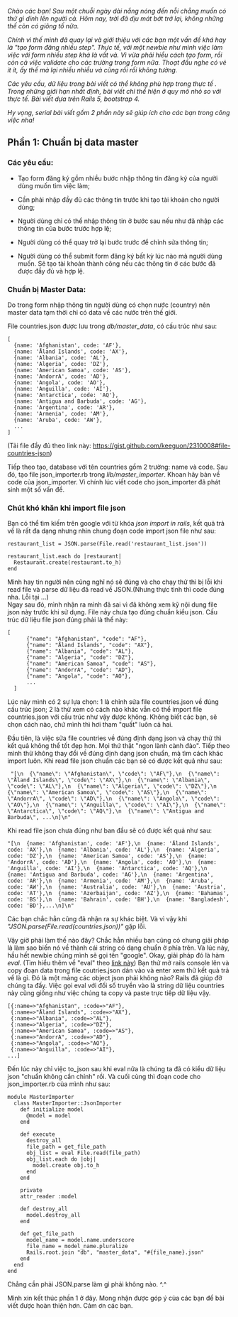 *Chào các bạn! Sau một chuỗi ngày dài nắng nóng đến nỗi chẳng muốn có thứ gì dính lên người cả. Hôm nay, trời đã dịu mát bớt trở lại, không những thế còn có giông tố nữa.*

*Chính vì thế mình đã quay lại và giới thiệu với các bạn một vấn đề khá hay là "tạo form đăng nhiều step". Thực tế, với một newbie như mình việc làm việc với form nhiều step khá là vất vả. Vì vừa phải hiểu cách tạo form, rồi còn cả việc validate cho các trường trong form nữa. Thoạt đầu nghe có vẻ ít ít, ấy thế mà lại nhiều nhiều và cũng rối rối không tưởng.*

*Các yêu cầu, dữ liệu trong bài viết có thể không phù hợp trong thực tế . Trong những giới hạn nhất định, bài viết chỉ thể hiện ở quy mô nhỏ so với thực tế. Bài viết dựa trên Rails 5, bootstrap 4.*

*Hy vọng, serial bài viết gồm 2 phần này sẽ giúp ích cho các bạn trong công việc nha!*

## Phần 1: Chuẩn bị data master

### Các yêu cầu:


- Tạo form đăng ký gồm nhiều bước nhập thông tin đăng ký của người dùng muốn tìm việc làm;


- Cần phải nhập đầy đủ các thông tin trước khi tạo tài khoản cho người dùng;


- Người dùng chỉ có thể nhập thông tin ở bước sau nếu như đã nhập các thông tin của bước trước hợp lệ;


- Người dùng có thể quay trở lại bước trước để chỉnh sửa thông tin;


- Người dùng có thể submit form đăng ký bất kỳ lúc nào mà người dùng muốn. Sẽ tạo tài khoản thành công nếu các thông tin ở các bước đã được đầy đủ và hợp lệ.


### Chuẩn bị Master Data:


Do trong form nhập thông tin người dùng có chọn nước (country) nên master data tạm thời chỉ có data về các nước trên thế giới.


File countries.json được lưu trong *db/master_data*, có cấu trúc như sau:

```
[
  {name: 'Afghanistan', code: 'AF'},
  {name: 'Åland Islands', code: 'AX'},
  {name: 'Albania', code: 'AL'},
  {name: 'Algeria', code: 'DZ'},
  {name: 'American Samoa', code: 'AS'},
  {name: 'AndorrA', code: 'AD'},
  {name: 'Angola', code: 'AO'},
  {name: 'Anguilla', code: 'AI'},
  {name: 'Antarctica', code: 'AQ'},
  {name: 'Antigua and Barbuda', code: 'AG'},
  {name: 'Argentina', code: 'AR'},
  {name: 'Armenia', code: 'AM'},
  {name: 'Aruba', code: 'AW'},
  ...
]
```

(Tải file đầy đủ theo link này: https://gist.github.com/keeguon/2310008#file-countries-json)

Tiếp theo tạo, database với tên countries gồm 2 trường: name và code.
Sau đó, tạo file json_importer.rb trong *lib/master_importer*.
Khoan hãy bàn về code của json_importer. Vì chính lúc viết code cho json_importer đã phát sinh một số vấn đề.


### Chút khó khăn khi import file json

Bạn có thể tìm kiếm trên google với từ khóa *json import in rails*, kết quả trả về là rất đa dạng nhưng nhìn chung đoạn code import json file như sau:

```
restaurant_list = JSON.parse(File.read('restaurant_list.json'))

restaurant_list.each do |restaurant|
  Restaurant.create(restaurant.to_h)
end
```

Mình hay tin người nên cũng nghĩ nó sẽ đúng và cho chạy thử thì bị lỗi khi read file và parse dữ liệu đã read về JSON.(Nhưng thực tình thì code đúng nha. Lỗi tại ...)<br>
Ngay sau đó, mình nhận ra mình đã sai vì đã không xem kỹ nội dung file json này trước khi sử dụng. File này chưa tạo đúng chuẩn kiểu json. Cấu trúc dữ liệu file json đúng phải là thế này:
```
[
      {"name": "Afghanistan", "code": "AF"},
      {"name": "Åland Islands", "code": "AX"},
      {"name": "Albania", "code": "AL"},
      {"name": "Algeria", "code": "DZ"},
      {"name": "American Samoa", "code": "AS"},
      {"name": "AndorrA", "code": "AD"},
      {"name": "Angola", "code": "AO"},
      ...
  ]
```

Lúc này mình có 2 sự lựa chọn: 1 là chỉnh sửa file countries.json về đúng cấu trúc json; 2 là thử xem có cách nào khác vẫn có thể import file countries.json với cấu trúc như vậy được không.
Không biết các bạn, sẽ chọn cách nào, chứ mình thì hơi tham "quất" luôn cả hai.

Đầu tiên, là việc sửa file countries về đúng định dạng json và chạy thử thì kết quả không thể tốt đẹp hơn. Mọi thứ thật "ngon lành cành đào".
Tiếp theo mình thử không thay đổi về đúng định dạng json chuẩn, mà tìm cách khác import luôn.
Khi read file json chuẩn các bạn sẽ có được kết quả như sau:

```
 "[\n  {\"name\": \"Afghanistan\", \"code\": \"AF\"},\n  {\"name\": \"Åland Islands\", \"code\": \"AX\"},\n  {\"name\": \"Albania\", \"code\": \"AL\"},\n  {\"name\": \"Algeria\", \"code\": \"DZ\"},\n  {\"name\": \"American Samoa\", \"code\": \"AS\"},\n  {\"name\": \"AndorrA\", \"code\": \"AD\"},\n  {\"name\": \"Angola\", \"code\": \"AO\"},\n  {\"name\": \"Anguilla\", \"code\": \"AI\"},\n  {\"name\": \"Antarctica\", \"code\": \"AQ\"},\n  {\"name\": \"Antigua and Barbuda\", ...\n]\n"
```

Khi read file json chưa đúng như ban đầu sẽ có được kết quả như sau:

```
"[\n  {name: 'Afghanistan', code: 'AF'},\n  {name: 'Åland Islands', code: 'AX'},\n  {name: 'Albania', code: 'AL'},\n  {name: 'Algeria', code: 'DZ'},\n  {name: 'American Samoa', code: 'AS'},\n  {name: 'AndorrA', code: 'AD'},\n  {name: 'Angola', code: 'AO'},\n  {name: 'Anguilla', code: 'AI'},\n  {name: 'Antarctica', code: 'AQ'},\n  {name: 'Antigua and Barbuda', code: 'AG'},\n  {name: 'Argentina', code: 'AR'},\n  {name: 'Armenia', code: 'AM'},\n  {name: 'Aruba', code: 'AW'},\n  {name: 'Australia', code: 'AU'},\n  {name: 'Austria', code: 'AT'},\n  {name: 'Azerbaijan', code: 'AZ'},\n  {name: 'Bahamas', code: 'BS'},\n  {name: 'Bahrain', code: 'BH'},\n  {name: 'Bangladesh', code: 'BD'},...\n]\n"
```

Các bạn chắc hẳn cũng đã nhận ra sự khác biệt. Và vì vậy khi *"JSON.parse(File.read(countries.json))"* gặp lỗi.

Vậy giờ phải làm thế nào đây? Chắc hẳn nhiều bạn cũng có chung giải pháp là làm sao biến nó về thành cái string có dạng chuẩn ở phía trên. Và lúc này, hầu hết newbie chúng mình sẽ gọi tên "google". 
Okay, giải pháp đó là hàm *eval*. (Tìm hiểu thêm về "eval" theo [link này](https://viblo.asia/p/ruby-metaprogramming-eval-rQOvPKjqkYj))
Bạn thử mở rails console lên và copy đoạn data trong file coutries.json dán vào và enter xem thử kết quả trả về là gì. Đó là một mảng các object json phải không nào? Rails đã giúp đỡ chúng ta đấy.
Việc gọi eval với đối số truyền vào là string dữ liệu countries này cũng giống như việc chúng ta copy và paste trực tiếp dữ liệu vậy.

```
[{:name=>"Afghanistan", :code=>"AF"},
 {:name=>"Åland Islands", :code=>"AX"},
 {:name=>"Albania", :code=>"AL"},
 {:name=>"Algeria", :code=>"DZ"},
 {:name=>"American Samoa", :code=>"AS"},
 {:name=>"AndorrA", :code=>"AD"},
 {:name=>"Angola", :code=>"AO"},
 {:name=>"Anguilla", :code=>"AI"},
...]
```

Đến lúc này chỉ việc to_json sau khi eval nữa là chúng ta đã có kiểu dữ liệu json "chuẩn không cần chỉnh" rồi.
Và cuối cùng thì đoạn code cho json_importer.rb của mình như sau:

```
module MasterImporter
  class MasterImporter::JsonImporter
    def initialize model
      @model = model
    end

    def execute
      destroy_all
      file_path = get_file_path
      obj_list = eval File.read(file_path)
      obj_list.each do |obj|
        model.create obj.to_h
      end
    end

    private
    attr_reader :model

    def destroy_all
      model.destroy_all
    end

    def get_file_path
      model_name = model.name.underscore
      file_name = model_name.pluralize
      Rails.root.join "db", "master_data", "#{file_name}.json"
    end
  end
end

```

Chẳng cần phải JSON.parse làm gì phải không nào.  ^.^

Mình xin kết thúc phần 1 ở đây. Mong nhận được góp ý của các bạn để bài viết được hoàn thiện hơn.
Cảm ơn các bạn.